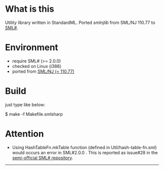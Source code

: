 
What is this
===============================

Utility library written in StandardML.
Ported *smlnjlib* from SML/NJ 110.77 to [SML#][1].


Environment
===============================

- require SML# (>= 2.0.0)
- checked on Linux (i386)
- ported from [SML/NJ (= 110.77)][3]


Build
===============================

just type like below:

 $ make -f Makefile.smlsharp


Attention
===============================

* Using HashTableFn.mkTable function (defined in Util/hash-table-fn.sml) would occurs an error in SML#2.0.0 .
  This is reported as issue#28 in the [semi-official SML# repository][2].


----

[1]: http://www.pllab.riec.tohoku.ac.jp/smlsharp/
[2]: https://github.com/smlsharp/smlsharp
[3]: http://www.smlnj.org/

